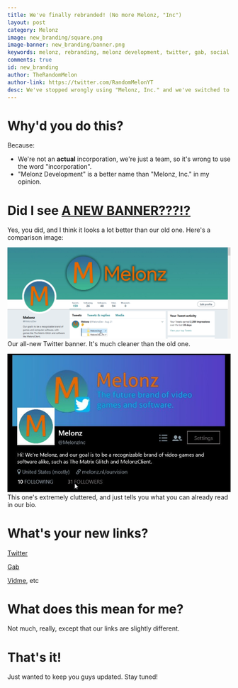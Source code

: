 ```yaml
---
title: We've finally rebranded! (No more Melonz, "Inc")
layout: post
category: Melonz
image: new_branding/square.png
image-banner: new_branding/banner.png
keywords: melonz, rebranding, melonz development, twitter, gab, social media, branding
comments: true
id: new_branding
author: TheRandomMelon
author-link: https://twitter.com/RandomMelonYT
desc: We've stopped wrongly using "Melonz, Inc." and we've switched to "Melonz Development". Learn more.
---
```


# Why'd you do this?
Because:

- We're not an **actual** incorporation, we're just a team, so it's wrong to use the word "incorporation".
- "Melonz Development" is a better name than "Melonz, Inc." in my opinion.

# Did I see <b><u>A NEW BANNER???!?</u></b>
Yes, you did, and I think it looks a lot better than our old one. Here's a comparison image:

![New banner](/img/posts/new_branding/newbanner.png)
<span class="image-caption">Our all-new Twitter banner. It's much cleaner than the old one.</span>

![Old banner](/img/posts/new_branding/oldbanner.jpg)
<span class="image-caption">This one's extremely cluttered, and just tells you what you can already read in our bio.</span>

# What's your new links?
[Twitter](https://twitter.com/MelonzDev)

[Gab](https://gab.ai/melonzdev)

[Vidme](https://vid.me/melonzdev), etc

# What does this mean for me?
Not much, really, except that our links are slightly different.

# That's it!
Just wanted to keep you guys updated. Stay tuned!